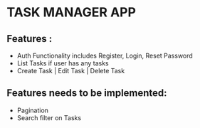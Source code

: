 # TASK MANAGER APP

## Features :
- Auth Functionality includes Register, Login, Reset Password
- List Tasks if user has any tasks
- Create Task | Edit Task | Delete Task

## Features needs to be implemented:
- Pagination
- Search filter on Tasks 